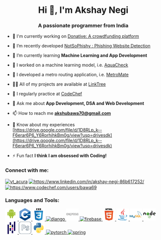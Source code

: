 <h1 align="center">Hi 👋, I'm Akshay Negi</h1>
<h3 align="center">A passionate programmer from India</h3>

- 🎢 I'm currently working on [Donative: A crowdfunding platform](https://github.com/akshubawa/donative)

- 🔭 I’m recently developed [NotSoPhishy : Phishing Website Detection](https://github.com/akshubawa/PhishingWebsiteDetector)

- 🌱 I’m currently learning **Machine Learning and App Development**

- 👯 I worked on a machine learning model, i.e. [AquaCheck](https://github.com/akshubawa/AquaCheck.git)

- 🤝 I developed a metro routing application, i.e. [MetroMate](https://github.com/akshubawa/Metromate.git)

- 👨‍💻 All of my projects are available at [LinkTree](https://linktr.ee/project_contribution)

- 📝 I regularly practice at [CodeChef](https://www.codechef.com/users/bawa69)

- 💬 Ask me about **App Development, DSA and Web Development**

- 📫 How to reach me **akshubawa70@gmail.com**

- 📄 Know about my experiences [https://drive.google.com/file/d/1D8RLp_k--F6erar6P6_Y6RorhihkBm0g/view?usp=drivesdk](https://drive.google.com/file/d/1D8RLp_k--F6erar6P6_Y6RorhihkBm0g/view?usp=drivesdk)

- ⚡ Fun fact **I think I am obsessed with Coding!**

<h3 align="left">Connect with me:</h3>
<p align="left">
<a href="https://twitter.com/yt_acura" target="blank"><img align="center" src="https://raw.githubusercontent.com/rahuldkjain/github-profile-readme-generator/master/src/images/icons/Social/twitter.svg" alt="yt_acura" height="30" width="40" /></a>
<a href="https://linkedin.com/in/https://www.linkedin.com/in/akshay-negi-86b617252/" target="blank"><img align="center" src="https://raw.githubusercontent.com/rahuldkjain/github-profile-readme-generator/master/src/images/icons/Social/linked-in-alt.svg" alt="https://www.linkedin.com/in/akshay-negi-86b617252/" height="30" width="40" /></a>
<a href="https://www.codechef.com/users/https://www.codechef.com/users/bawa69" target="blank"><img align="center" src="https://cdn.jsdelivr.net/npm/simple-icons@3.1.0/icons/codechef.svg" alt="https://www.codechef.com/users/bawa69" height="30" width="40" /></a>
</p>

<h3 align="left">Languages and Tools:</h3>
<p align="left"> <a href="https://developer.android.com" target="_blank" rel="noreferrer"> <img src="https://raw.githubusercontent.com/devicons/devicon/master/icons/android/android-original-wordmark.svg" alt="android" width="40" height="40"/> </a> <a href="https://www.w3schools.com/cpp/" target="_blank" rel="noreferrer"> <img src="https://raw.githubusercontent.com/devicons/devicon/master/icons/cplusplus/cplusplus-original.svg" alt="cplusplus" width="40" height="40"/> </a> <a href="https://www.w3schools.com/css/" target="_blank" rel="noreferrer"> <img src="https://raw.githubusercontent.com/devicons/devicon/master/icons/css3/css3-original-wordmark.svg" alt="css3" width="40" height="40"/> </a> <a href="https://www.djangoproject.com/" target="_blank" rel="noreferrer"> <img src="https://cdn.worldvectorlogo.com/logos/django.svg" alt="django" width="40" height="40"/> </a> <a href="https://expressjs.com" target="_blank" rel="noreferrer"> <img src="https://raw.githubusercontent.com/devicons/devicon/master/icons/express/express-original-wordmark.svg" alt="express" width="40" height="40"/> </a> <a href="https://firebase.google.com/" target="_blank" rel="noreferrer"> <img src="https://www.vectorlogo.zone/logos/firebase/firebase-icon.svg" alt="firebase" width="40" height="40"/> </a> <a href="https://www.w3.org/html/" target="_blank" rel="noreferrer"> <img src="https://raw.githubusercontent.com/devicons/devicon/master/icons/html5/html5-original-wordmark.svg" alt="html5" width="40" height="40"/> </a> <a href="https://www.java.com" target="_blank" rel="noreferrer"> <img src="https://raw.githubusercontent.com/devicons/devicon/master/icons/java/java-original.svg" alt="java" width="40" height="40"/> </a> <a href="https://www.mysql.com/" target="_blank" rel="noreferrer"> <img src="https://raw.githubusercontent.com/devicons/devicon/master/icons/mysql/mysql-original-wordmark.svg" alt="mysql" width="40" height="40"/> </a> <a href="https://nodejs.org" target="_blank" rel="noreferrer"> <img src="https://raw.githubusercontent.com/devicons/devicon/master/icons/nodejs/nodejs-original-wordmark.svg" alt="nodejs" width="40" height="40"/> </a> <a href="https://pandas.pydata.org/" target="_blank" rel="noreferrer"> <img src="https://raw.githubusercontent.com/devicons/devicon/2ae2a900d2f041da66e950e4d48052658d850630/icons/pandas/pandas-original.svg" alt="pandas" width="40" height="40"/> </a> <a href="https://www.photoshop.com/en" target="_blank" rel="noreferrer"> <img src="https://raw.githubusercontent.com/devicons/devicon/master/icons/photoshop/photoshop-line.svg" alt="photoshop" width="40" height="40"/> </a> <a href="https://www.python.org" target="_blank" rel="noreferrer"> <img src="https://raw.githubusercontent.com/devicons/devicon/master/icons/python/python-original.svg" alt="python" width="40" height="40"/> </a> <a href="https://pytorch.org/" target="_blank" rel="noreferrer"> <img src="https://www.vectorlogo.zone/logos/pytorch/pytorch-icon.svg" alt="pytorch" width="40" height="40"/> </a> <a href="https://spring.io/" target="_blank" rel="noreferrer"> <img src="https://www.vectorlogo.zone/logos/springio/springio-icon.svg" alt="spring" width="40" height="40"/> </a> </p>
